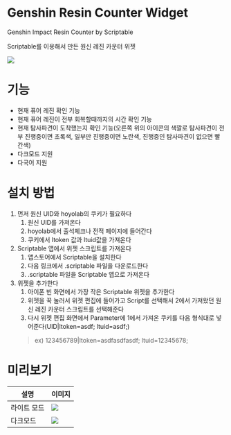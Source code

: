 
# Genshin Resin Counter Widget

Genshin Impact Resin Counter by Scriptable

Scriptable를 이용해서 만든 원신 레진 카운터 위젯

![](https://user-images.githubusercontent.com/35032401/138546515-82be9aba-230c-42b9-98ea-114e9c95d02e.png)

# 기능
- 현재 퓨어 레진 확인 기능
- 현재 퓨어 레진이 전부 회복할때까지의 시간 확인 기능
- 현재 탐사파견이 도착했는지 확인 기능(오른쪽 위의 아이콘의 색깔로 탐사파견이 전부 진행중이면 초록색, 일부만 진행중이면 노란색, 진행중인 탐사파견이 없으면 빨간색)
- 다크모드 지원
- 다국어 지원

# 설치 방법
1. 먼저 원신 UID와 hoyolab의 쿠키가 필요하다
    1. 원신 UID를 가져온다
    2. hoyolab에서 출석체크나 전적 페이지에 들어간다 
    3. 쿠키에서 ltoken 값과 ltuid값을 가져온다
2. Scriptable 앱에서 위젯 스크립트를 가져온다
    1. 앱스토어에서 Scriptable을 설치한다
    2. 다음 링크에서 .scriptable 파일을 다운로드한다
    3. .scriptable 파일을 Scriptable 앱으로 가져온다
3. 위젯을 추가한다
    1. 아이폰 빈 화면에서 가장 작은 Scriptable 위젯을 추가한다
    2. 위젯을 꾹 눌러서 위젯 편집에 들어가고 Script를 선택해서 2에서 가져왔던 원신 레진 카운터 스크립트를 선택해준다
    3. 다시 위젯 편집 화면에서 Parameter에 1에서 가져온 쿠키를 다음 형식대로 넣어준다(UID|ltoken=asdf; ltuid=asdf;)
    > ex) 123456789|ltoken=asdfasdfasdf; ltuid=12345678;

# 미리보기
| 설명  | 이미지 |
| ------------- | ------------- |
| 라이트 모드  | <img src="https://user-images.githubusercontent.com/35032401/138547577-5ee6f948-c610-4cff-88f0-46b8af435250.png" />  |
| 다크모드  | <img src="https://user-images.githubusercontent.com/35032401/138547579-6b0c1988-2fe4-46ea-9e4e-49cf143021d4.png" />  |
